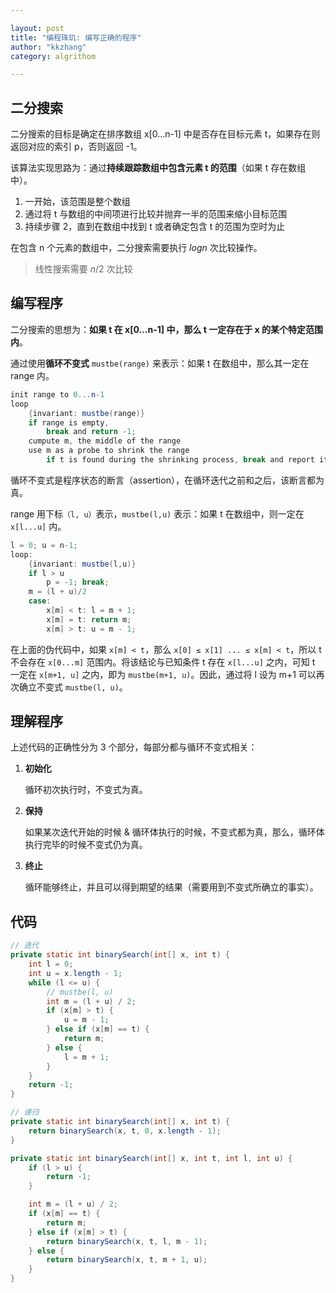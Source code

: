 ```yaml
---

layout: post
title: "编程珠玑: 编写正确的程序"
author: "kkzhang"
category: algrithom

---
```


## 二分搜索

二分搜索的目标是确定在排序数组 x[0...n-1] 中是否存在目标元素 t，如果存在则返回对应的索引 p，否则返回 -1。

该算法实现思路为：通过**持续跟踪数组中包含元素 t 的范围**（如果 t 存在数组中）。

1. 一开始，该范围是整个数组
2. 通过将 t 与数组的中间项进行比较并抛弃一半的范围来缩小目标范围
3. 持续步骤 2，直到在数组中找到 t 或者确定包含 t 的范围为空时为止

在包含 n 个元素的数组中，二分搜索需要执行 $logn$ 次比较操作。

> 线性搜索需要 $n/2$ 次比较
> 

## 编写程序

二分搜索的思想为：**如果 t 在 x[0...n-1] 中，那么 t 一定存在于 x 的某个特定范围内**。

通过使用**循环不变式** `mustbe(range)` 来表示：如果 t 在数组中，那么其一定在 range 内。

```java
init range to 0...n-1
loop 
    {invariant: mustbe(range)}
    if range is empty, 
        break and return -1;
    cumpute m, the middle of the range
    use m as a probe to shrink the range
        if t is found during the shrinking process, break and report its position
```

循环不变式是程序状态的断言（assertion），在循环迭代之前和之后，该断言都为真。

range 用下标`（l, u）`表示，`mustbe(l,u)` 表示：如果 t 在数组中，则一定在 `x[l...u]` 内。

```java
l = 0; u = n-1;
loop:
    {invariant: mustbe(l,u)}
    if l > u
        p = -1; break;
    m = (l + u)/2
    case:
        x[m] < t: l = m + 1;
        x[m] = t: return m;
        x[m] > t: u = m - 1;
```

在上面的伪代码中，如果 `x[m] < t`，那么 `x[0] ≤ x[1] ... ≤ x[m] < t`，所以 t 不会存在 `x[0...m]` 范围内。将该结论与已知条件 t 存在 `x[l...u]` 之内，可知 t 一定在 `x[m+1, u]` 之内，即为 `mustbe(m+1, u)`。因此，通过将 l 设为 m+1 可以再次确立不变式 `mustbe(l, u)`。

## 理解程序

上述代码的正确性分为 3 个部分，每部分都与循环不变式相关：

1. **初始化**
    
    循环初次执行时，不变式为真。
    
2. **保持**
    
    如果某次迭代开始的时候 & 循环体执行的时候，不变式都为真，那么，循环体执行完毕的时候不变式仍为真。
    
3. **终止**
    
    循环能够终止，并且可以得到期望的结果（需要用到不变式所确立的事实）。
    

## 代码

```java
// 迭代
private static int binarySearch(int[] x, int t) {
    int l = 0;
    int u = x.length - 1;
    while (l <= u) {
        // mustbe(l, u)
        int m = (l + u) / 2;
        if (x[m] > t) {
            u = m - 1;
        } else if (x[m] == t) {
            return m;
        } else {
            l = m + 1;
        }
    }
    return -1;
}

// 递归
private static int binarySearch(int[] x, int t) {
    return binarySearch(x, t, 0, x.length - 1);
}

private static int binarySearch(int[] x, int t, int l, int u) {
    if (l > u) {
        return -1;
    }

    int m = (l + u) / 2;
    if (x[m] == t) {
        return m;
    } else if (x[m] > t) {
        return binarySearch(x, t, l, m - 1);
    } else {
        return binarySearch(x, t, m + 1, u);
    }
}
```


